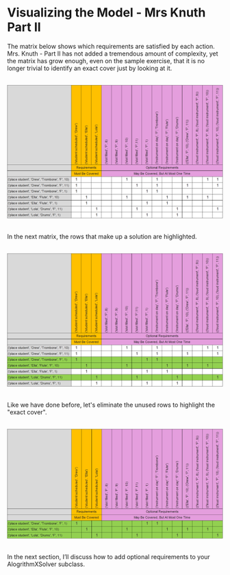 # Visualizing the Model - Mrs Knuth Part II

The matrix below shows which requirements are satisfied by each action. Mrs. Knuth - Part II has not added a tremendous amount of complexity, yet the matrix has grow enough, even on the sample exercise, that it is no longer trivial to identify an exact cover just by looking at it.
<BR><BR>

![Mrs. Knuth Part II Model](KnuthPartIIModel.png)

<BR>
In the next matrix, the rows that make up a solution are highlighted.
<BR><BR>

![Mrs. Knuth Part II Solution](KnuthPartIISolution1.png)

<BR>
Like we have done before, let's eliminate the unused rows to highlight the "exact cover".
<BR><BR>

![Mrs. Knuth Part II Solution Rows](KnuthPartIISolution2.png)

<BR>
In the next section, I’ll discuss how to add optional requirements to your AlogrithmXSolver subclass.
